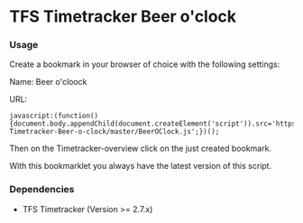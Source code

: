 # TFS Timetracker Beer o'clock

### Usage
Create a bookmark in your browser of choice with the following settings:

Name: Beer o'cloock

URL:
```
javascript:(function(){document.body.appendChild(document.createElement('script')).src='https://raw.githack.com/tbandixen/TFS-Timetracker-Beer-o-clock/master/BeerOClock.js';})();
```
Then on the Timetracker-overview click on the just created bookmark.

With this bookmarklet you always have the latest version of this script.

### Dependencies
* TFS Timetracker (Version >= 2.7.x)
